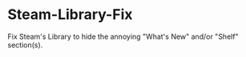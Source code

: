 # Steam-Library-Fix
Fix Steam's Library to hide the annoying "What's New" and/or "Shelf" section(s).
